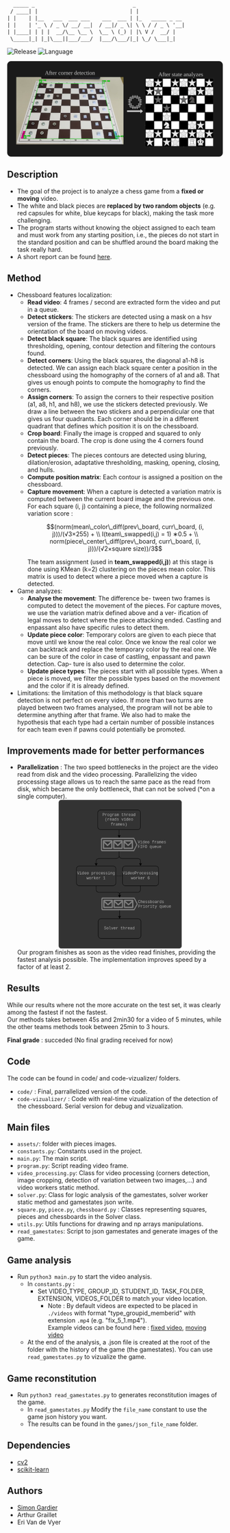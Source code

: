  ```
   _____ _                                _                
  / ____| |                              | |               
 | |    | |__   ___  ___ ___    ___  ___ | |_   _____ _ __ 
 | |    | '_ \ / _ \/ __/ __|  / __|/ _ \| \ \ / / _ \ '__|
 | |____| | | |  __/\__ \__ \  \__ \ (_) | |\ V /  __/ |   
  \_____|_| |_|\___||___/___/  |___/\___/|_| \_/ \___|_|
```
![Release](https://img.shields.io/badge/Release-v1.0-blueviolet?style=for-the-badge)
![Language](https://img.shields.io/badge/python-3670A0?style=for-the-badge&logo=python&logoColor=ffdd54)

<div style="display: flex; justify-content: space-around; align-items: center;">
    <img src="results.png" alt="preview" style="width: 100%;"/>
</div>

## Description
- The goal of the project is to analyze a chess game from a **fixed or moving** video.
- The white and black pieces are **replaced by two random objects** (e.g. red capsules for white, blue keycaps for black), making the task more challenging.
- The program starts without knowing the object assigned to each team and must work from any starting position, i.e., the pieces do not start in the standard position and can be shuffled around the board making the task really hard.
- A short report can be found [here](report.pdf).
## Method
- Chessboard features localization:
  - **Read video**: 4 frames / second are extracted form the video and put in a queue.
  - **Detect stickers**: The stickers are detected using a mask on a hsv version of the frame. The stickers are there to help us determine the orientation of the board on moving videos.
  - **Detect black square**: The black squares are
    identified using thresholding, opening, contour
    detection and filtering the contours found. 
  - **Detect corners**: Using the black squares, the
    diagonal a1-h8 is detected. We can assign each
    black square center a position in the chessboard
    using the homography of the corners of a1 and
    a8. That gives us enough points to compute the
    homography to find the corners.
  - **Assign corners**: To assign the corners to their
    respective position (a1, a8, h1, and h8), we use
    the stickers detected previously. We draw a line
    between the two stickers and a perpendicular one
    that gives us four quadrants. Each corner should
    be in a different quadrant that defines which position it is on the chessboard.
  - **Crop board**: Finally the image is cropped and squared to only contain the board. The crop is done using the 4 corners found previously.
  - **Detect pieces**: The pieces contours are detected using bluring, dilation/erosion, adaptative thresholding, masking, opening, closing, and
    hulls.
  - **Compute position matrix**: Each contour is
    assigned a position on the chessboard.
  - **Capture movement**: When a capture
    is detected a variation matrix is computed between the current board image and the previous
    one. For each square (i, j) containing a piece, the following normalized variation score :<br>
    ```math
    (norm(mean\_color\_diff(prev\_board, curr\_board, (i, j)))/(√3×255) + \\
    I(team\_swapped(i,j) = 1) ∗0.5 + \\
    norm(piece\_center\_diff(prev\_board, curr\_board, (i, j)))/(√2×square size))/3
    ```
    The team assignment (used in **team_swapped(i,j)**) at this stage is done using KMean (k=2) clustering on the pieces mean
    color. This matrix is used to detect where a piece moved when a capture is detected.
- Game analyzes:
  - **Analyse the movement**: The difference be-
  tween two frames is computed to detect the
  movement of the pieces. For capture moves, we
  use the variation matrix defined above and a ver-
  ification of legal moves to detect where the piece
  attacking ended. Castling and enpassant also
  have specific rules to detect them.
  - **Update piece color**: Temporary colors are
  given to each piece that move until we know the
  real color. Once we know the real color we can
  backtrack and replace the temporary color by
  the real one. We can be sure of the color in case
  of castling, enpassant and pawn detection. Cap-
  ture is also used to determine the color.
  - **Update piece types**: The pieces start with all
  possible types. When a piece is moved, we filter
  the possible types based on the movement and
  the color if it is already defined.
- Limitations:
  the limitation of this methodology is that black
  square detection is not perfect on every video. If
  more than two turns are played between two frames
  analysed, the program will not be able to determine
  anything after that frame. We also had to make the
  hypothesis that each type had a certain number of
  possible instances for each team even if pawns could
  potentially be promoted.

## Improvements made for better performances
- **Parallelization** : The two speed bottlenecks in the project are the
video read from disk and the video processing. Parallelizing the video processing stage allows us to reach
the same pace as the read from disk, which became
the only bottleneck, that can not be solved (*on a single computer). 
  <div style="display: flex; justify-content: space-around; align-items: center;">
    <img src="parallel.png" alt="Processing diagram" style="width: 60%;"/>
  </div>
  Our program finishes as soon as the video read finishes,
  providing the fastest analysis possible. The implementation improves speed by a factor of at least 2.

## Results
While our results where not the more accurate on the test set, it was clearly among the fastest if not the fastest.<br>
Our methods takes between 45s and 2min30 for a video of 5 minutes, while the other teams methods took between 25min to 3 hours.

**Final grade** : succeded (No final grading received for now)

## Code
The code can be found in code/ and code-vizualizer/ folders.<br>
- `code/` : Final, parrallelized version of the code.
- `code-vizualizer/` : Code with real-time vizualization of the detection of the chessboard. Serial version for debug and vizualization. 

## Main files
- `assets/`: folder with pieces images.
- `constants.py`: Constants used in the project.
- `main.py`: The main script.
- `program.py`: Script reading video frame.
- `video_processing.py`: Class for video processing (corners detection, image cropping, detection of variation between two images,...) and video workers static method.
- `solver.py`: Class for logic analysis of the gamestates, solver worker static method and gamestates json write.
- `square.py`, `piece.py`, `chessboard.py` : Classes representing squares, pieces and chessboards in the Solver class.
- `utils.py`: Utils functions for drawing and np arrays manipulations.
- `read_gamestates`: Script to json gamestates and generate images of the game.

## Game analysis
- Run `python3 main.py` to start the video analysis.
  - In `constants.py` :
    - Set VIDEO_TYPE, GROUP_ID, STUDENT_ID, TASK_FOLDER, EXTENSION, VIDEOS_FOLDER to match your video location.
      - Note : By default videos are expected to be placed in `./videos` with format "type_groupid_memberid" with extension `.mp4` (e.g. "fix_5_1.mp4").<br>
        Example videos can be found here : [fixed video](https://drive.google.com/file/d/1328Bpj9Nm9KeaZDKvuzQ1tR_3lQwjSlV/view?usp=sharing), [moving video](https://drive.google.com/file/d/1OWAyBLXBMmLwh0BNybQK2r11PQBjE2nB/view?usp=sharing)
  - At the end of the analysis, a .json file is created at the root of the folder with the history of the game (the gamestates). You can use `read_gamestates.py` to vizualize the game. 

## Game reconstitution
- Run `python3 read_gamestates.py` to generates reconstitution images of the game.
  - In `read_gamestates.py` Modify the `file_name` constant to use the game json history you want.
  - The results can be found in the `games/json_file_name` folder.

## Dependencies
- [cv2](https://opencv.org/)
- [scikit-learn](https://scikit-learn.org/dev/index.html)

## Authors
- [Simon Gardier](https://github.com/simon-gardier)
- Arthur Graillet
- Eri Van de Vyer
